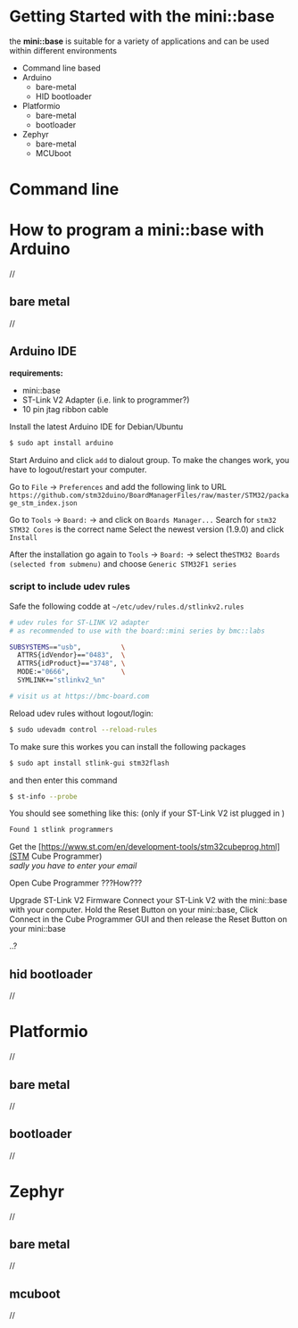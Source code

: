 # Getting Started with the mini::base
the **mini::base** is suitable for a variety of applications and can be used
within different environments   
- Command line based  
- Arduino  
	* bare-metal  
	* HID bootloader  
- Platformio  
	* bare-metal  
	* bootloader  
- Zephyr 
	* bare-metal  
	* MCUboot  

# Command line

# How to program a mini::base with Arduino
//
## bare metal
//

## Arduino IDE

**requirements:**
- mini::base
- ST-Link V2 Adapter (i.e. link to programmer?)
- 10 pin jtag ribbon cable

Install the latest Arduino IDE
for Debian/Ubuntu
```zsh
$ sudo apt install arduino
```
Start Arduino and click `add` to dialout group.
To make the changes work, you have to logout/restart your computer.

Go to `File` -> `Preferences` and add the following link to URL
```https://github.com/stm32duino/BoardManagerFiles/raw/master/STM32/package_stm_index.json```

Go to `Tools` -> `Board:` -> and click on `Boards Manager...`
Search for `stm32`  
`STM32 Cores` is the correct name
Select the newest version (1.9.0) and click `Install`

After the installation go again to `Tools` -> `Board:` -> select the`STM32
Boards (selected from submenu)` and choose `Generic STM32F1 series`

### script to include udev rules
Safe the following codde at `~/etc/udev/rules.d/stlinkv2.rules`
```zsh
# udev rules for ST-LINK V2 adapter
# as recommended to use with the board::mini series by bmc::labs

SUBSYSTEMS=="usb",          \
  ATTRS{idVendor}=="0483",  \
  ATTRS{idProduct}=="3748", \
  MODE:="0666",             \
  SYMLINK+="stlinkv2_%n"

# visit us at https://bmc-board.com
```

Reload udev rules without logout/login:
```zsh
$ sudo udevadm control --reload-rules
```

To make sure this workes you can install the following packages
```zsh
$ sudo apt install stlink-gui stm32flash
```
and then enter this command
```zsh
$ st-info --probe
```

You should see something like this: (only if your ST-Link V2 ist plugged in )
```zsh
Found 1 stlink programmers
```

Get the [https://www.st.com/en/development-tools/stm32cubeprog.html](STM Cube Programmer)  
_sadly you have to enter your email_

Open Cube Programmer
???How???

Upgrade ST-Link V2 Firmware
Connect your ST-Link V2 with the mini::base with your computer.
Hold the Reset Button on your mini::base,
Click Connect in the Cube Programmer GUI
and then release the Reset Button on your mini::base

..?




## hid bootloader
//
# Platformio
//
## bare metal
//
## bootloader
//
# Zephyr
//
## bare metal
//
## mcuboot
//
